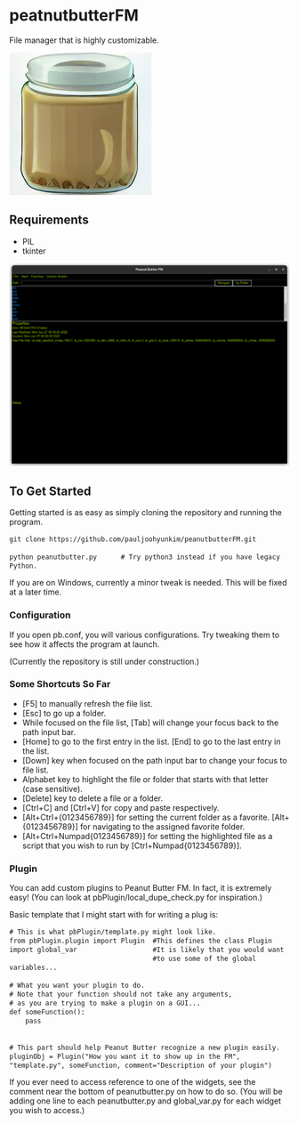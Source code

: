 # peatnutbutterFM
File manager that is highly customizable.

![Peanut Butter Icon](peanutbutter.jpg)

## Requirements
* PIL
* tkinter

![Screenshot with DARK MODE](docs/images/Screenshot%20from%202022-06-29%2020-45-26.png)

## To Get Started
Getting started is as easy as simply cloning the repository and running the program.

```
git clone https://github.com/pauljoohyunkim/peanutbutterFM.git

python peanutbutter.py      # Try python3 instead if you have legacy Python.

```

If you are on Windows, currently a minor tweak is needed. This will be fixed at a later time.

### Configuration
If you open pb.conf, you will various configurations. Try tweaking them to see how it affects the program at launch.

(Currently the repository is still under construction.)

### Some Shortcuts So Far
* [F5] to manually refresh the file list.
* [Esc] to go up a folder.
* While focused on the file list, [Tab] will change your focus back to the path input bar.
* [Home] to go to the first entry in the list. [End] to go to the last entry in the list.
* [Down] key when focused on the path input bar to change your focus to file list.
* Alphabet key to highlight the file or folder that starts with that letter (case sensitive).
* [Delete] key to delete a file or a folder.
* [Ctrl+C] and [Ctrl+V] for copy and paste respectively.
* [Alt+Ctrl+{0123456789}] for setting the current folder as a favorite. [Alt+{0123456789}] for navigating to the assigned favorite folder.
* [Alt+Ctrl+Numpad{0123456789}] for setting the highlighted file as a script that you wish to run by [Ctrl+Numpad{0123456789}].

### Plugin
You can add custom plugins to Peanut Butter FM. In fact, it is extremely easy! (You can look at pbPlugin/local_dupe_check.py for inspiration.)

Basic template that I might start with for writing a plug is:
```
# This is what pbPlugin/template.py might look like.
from pbPlugin.plugin import Plugin  #This defines the class Plugin
import global_var                   #It is likely that you would want
                                    #to use some of the global variables...

# What you want your plugin to do.
# Note that your function should not take any arguments,
# as you are trying to make a plugin on a GUI...
def someFunction():
    pass


# This part should help Peanut Butter recognize a new plugin easily.
pluginObj = Plugin("How you want it to show up in the FM", "template.py", someFunction, comment="Description of your plugin")
```

If you ever need to access reference to one of the widgets, see the comment near the bottom of peanutbutter.py on how to do so. (You will be adding one line to each peanutbutter.py and global_var.py for each widget you wish to access.)